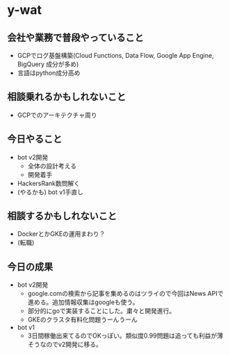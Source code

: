 # y-wat

## 会社や業務で普段やっていること
- GCPでログ基盤構築(Cloud Functions, Data Flow, Google App Engine, BigQuery 成分が多め)
- 言語はpython成分高め

## 相談乗れるかもしれないこと
- GCPでのアーキテクチャ周り

## 今日やること
- bot v2開発
  - 全体の設計考える
  - 開発着手
- HackersRank数問解く
- (やるかも) bot v1手直し

## 相談するかもしれないこと
- DockerとかGKEの運用まわり？
- (転職)

## 今日の成果
- bot v2開発
  - google.comの検索から記事を集めるのはツライので今回はNews APIで進める。追加情報収集はgoogleも使う。
  - 部分的にgoで実装することにした。粛々と開発進行。
  - GKEのクラスタ有料化問題うーんうーん
- bot v1
  - 3日間稼働出来てるのでOKっぽい。類似度0.99問題は追っても利益が薄そうなのでv2開発に移る。
